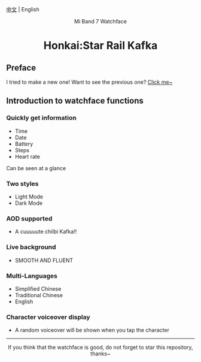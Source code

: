 [中文](https://github.com/bbComputerdd/watchface-kafka/blob/main/README.md) | English

<center>Mi Band 7 Watchface</center>

# <center>Honkai:Star Rail Kafka</center>

## Preface

I tried to make a new one! Want to see the previous one? [Click me~](https://github.com/bbComputerdd/trailblazerDS-watchface)

## Introduction to watchface functions

### Quickly get information

* Time
* Date
* Battery
* Steps
* Heart rate

Can be seen at a glance

### Two styles

* Light Mode
* Dark Mode

### AOD supported

* A cuuuuute chilbi Kafka!!

### Live background

* SMOOTH AND FLUENT

### Multi-Languages

* Simplified Chinese
* Traditional Chinese
* English

### Character voiceover display

* A random voiceover will be shown when you tap the character

---

<center>If you think that the watchface is good, do not forget to star this repository, thanks~</center>
